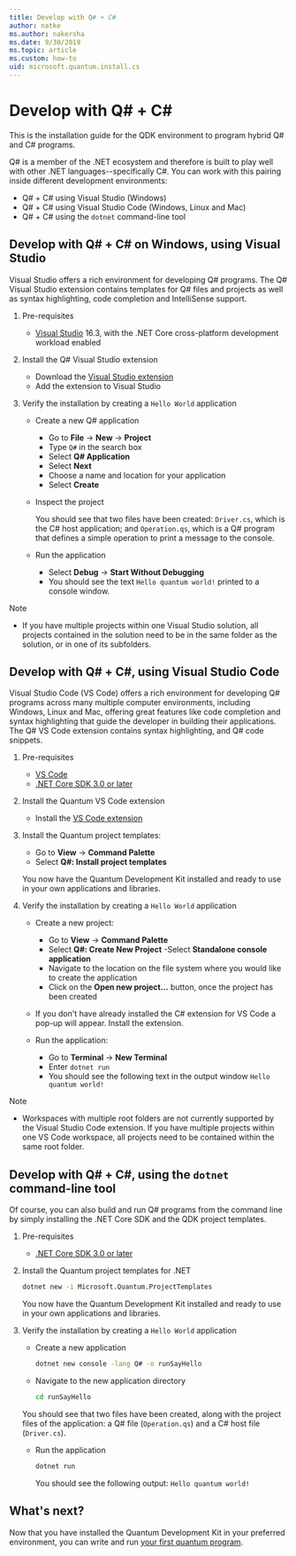 ```yaml
---
title: Develop with Q# + C#
author: natke
ms.author: nakersha
ms.date: 9/30/2019
ms.topic: article
ms.custom: how-to
uid: microsoft.quantum.install.cs
---
```

# Develop with Q# + C#

This is the installation guide for the QDK environment to program hybrid Q# and C# programs.

Q# is a member of the .NET ecosystem and therefore is built to play well with other .NET languages--specifically C#. You can work with this pairing inside different development environments:

- Q# + C# using Visual Studio (Windows)
- Q# + C# using Visual Studio Code (Windows, Linux and Mac)
- Q# + C# using the `dotnet` command-line tool

## Develop with Q# + C# on Windows, using Visual Studio

Visual Studio offers a rich environment for developing Q# programs. The Q# Visual Studio extension contains templates for Q# files and projects as well as syntax highlighting, code completion and IntelliSense support.


1. Pre-requisites

    - [Visual Studio](https://visualstudio.microsoft.com/downloads/) 16.3, with the .NET Core cross-platform development workload enabled

1. Install the Q# Visual Studio extension

    - Download the [Visual Studio extension](https://marketplace.visualstudio.com/items?itemName=quantum.DevKit)
    - Add the extension to Visual Studio

1. Verify the installation by creating a `Hello World` application

    - Create a new Q# application

        - Go to **File** -> **New** -> **Project**
        - Type `Q#` in the search box
        - Select **Q# Application**
        - Select **Next**
        - Choose a name and location for your application
        - Select **Create**

    - Inspect the project

        You should see that two files have been created: `Driver.cs`, which is the C# host application; and `Operation.qs`, which is a Q# program that defines a simple operation to print a message to the console.

    - Run the application

        - Select **Debug** -> **Start Without Debugging**
        - You should see the text `Hello quantum world!` printed to a console window.

> [!NOTE]
> * If you have multiple projects within one Visual Studio solution, all projects contained in the solution need to be in the same folder as the solution, or in one of its subfolders.  

## Develop with Q# + C#, using Visual Studio Code

Visual Studio Code (VS Code) offers a rich environment for developing Q# programs across many multiple computer environments, including Windows, Linux and Mac, offering great features like code completion and syntax highlighting that guide the developer in building their applications.  The Q# VS Code extension contains syntax highlighting, and Q# code snippets.

1. Pre-requisites

   - [VS Code](https://code.visualstudio.com/download)
   - [.NET Core SDK 3.0 or later](https://www.microsoft.com/net/download)

1. Install the Quantum VS Code extension

    - Install the [VS Code extension](https://marketplace.visualstudio.com/items?itemName=quantum.quantum-devkit-vscode)

1. Install the Quantum project templates:

   - Go to **View** -> **Command Palette**
   - Select **Q#: Install project templates**

    You now have the Quantum Development Kit installed and ready to use in your own applications and libraries.

1. Verify the installation by creating a `Hello World` application

    - Create a new project:

        - Go to **View** -> **Command Palette**
        - Select **Q#: Create New Project**
            -Select **Standalone console application**
        - Navigate to the location on the file system where you would like to create the application
        - Click on the **Open new project...** button, once the project has been created

    - If you don't have already installed the C# extension for VS Code a pop-up will appear. Install the extension. 

    - Run the application:

        - Go to **Terminal** -> **New Terminal**
		- Enter `dotnet run`
        - You should see the following text in the output window `Hello quantum world!`


> [!NOTE]
> * Workspaces with multiple root folders are not currently supported by the Visual Studio Code extension. If you have multiple projects within one VS Code workspace, all projects need to be contained within the same root folder.

## Develop with Q# + C#, using the `dotnet` command-line tool

Of course, you can also build and run Q# programs from the command line by simply installing the .NET Core SDK and the QDK project templates. 

1. Pre-requisites

    - [.NET Core SDK 3.0 or later](https://www.microsoft.com/net/download)

1. Install the Quantum project templates for .NET

    ```bash
    dotnet new -i Microsoft.Quantum.ProjectTemplates
    ```

    You now have the Quantum Development Kit installed and ready to use in your own applications and libraries.

1. Verify the installation by creating a `Hello World` application

    - Create a new application

       ```bash
       dotnet new console -lang Q# -o runSayHello
       ```

    - Navigate to the new application directory

       ```bash
       cd runSayHello
       ```

    You should see that two files have been created, along with the project files of the application: a Q# file (`Operation.qs`) and a C# host file (`Driver.cs`).

    - Run the application

        ```bash
        dotnet run
        ```

        You should see the following output: `Hello quantum world!`

    
## What's next?

Now that you have installed the Quantum Development Kit in your preferred environment, you can write and run [your first quantum program](xref:microsoft.quantum.write-program).
